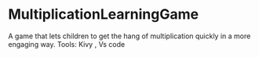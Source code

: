 # MultiplicationLearningGame
A game that lets children to get the hang of multiplication quickly in a more engaging way.
Tools: Kivy , Vs code
